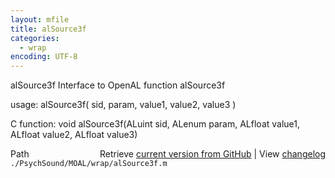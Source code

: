 ```yaml
---
layout: mfile
title: alSource3f
categories:
  - wrap
encoding: UTF-8
---
```


alSource3f  Interface to OpenAL function alSource3f  

usage:  alSource3f( sid, param, value1, value2, value3 )  

C function:  void alSource3f(ALuint sid, ALenum param, ALfloat value1, ALfloat value2, ALfloat value3)  


<div class="code_header" style="text-align:right;">
  <span style="float:left;">Path&nbsp;&nbsp;</span> <span class="counter">Retrieve <a href=
  "https://raw.github.com/Psychtoolbox-3/Psychtoolbox-3/beta/./PsychSound/MOAL/wrap/alSource3f.m">current version from GitHub</a> | View <a href=
  "https://github.com/Psychtoolbox-3/Psychtoolbox-3/commits/beta/./PsychSound/MOAL/wrap/alSource3f.m">changelog</a></span>
</div>
<div class="code">
  <code>./PsychSound/MOAL/wrap/alSource3f.m</code>
</div>
